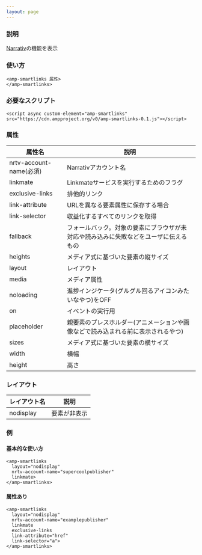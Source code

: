 ```yaml
---
layout: page
---
```


### 説明

[Narrativ](https://narrativ.com/)の機能を表示

### 使い方

    <amp-smartlinks 属性>
    </amp-smartlinks>

### 必要なスクリプト

    <script async custom-element="amp-smartlinks" src="https://cdn.ampproject.org/v0/amp-smartlinks-0.1.js"></script>

### 属性

| 属性名                  | 説明                                                   |
|-------------------------|--------------------------------------------------------|
| nrtv-account-name(必須) | Narrativアカウント名                                        |
| linkmate                | Linkmateサービスを実行するためのフラグ                              |
| exclusive-links         | 排他的リンク                                              |
| link-attribute          | URLを異なる要素属性に保存する場合                            |
| link-selector           | 収益化するすべてのリンクを取得                                   |
| fallback                | フォールバック。対象の要素にブラウザが未対応や読み込みに失敗などをユーザに伝えるもの |
| heights                 | メディア式に基づいた要素の縦サイズ                                 |
| layout                  | レイアウト                                                  |
| media                   | メディア属性                                               |
| noloading               | 進捗インジケータ(グルグル回るアイコンみたいなやつ)をOFF                      |
| on                      | イベントの実行用                                            |
| placeholder             | 親要素のプレスホルダー(アニメーションや画像などで読み込まれる前に表示されるやつ)    |
| sizes                   | メディア式に基づいた要素の横サイズ                                 |
| width                   | 横幅                                                   |
| height                  | 高さ                                                    |

### レイアウト

| レイアウト名   | 説明        |
|-----------|-----------|
| nodisplay | 要素が非表示 |

### 例

#### 基本的な使い方

    <amp-smartlinks
      layout="nodisplay"
      nrtv-account-name="supercoolpublisher"
      linkmate>
    </amp-smartlinks>

#### 属性あり

    <amp-smartlinks
      layout="nodisplay"
      nrtv-account-name="examplepublisher"
      linkmate
      exclusive-links
      link-attribute="href"
      link-selector="a">
    </amp-smartlinks>

